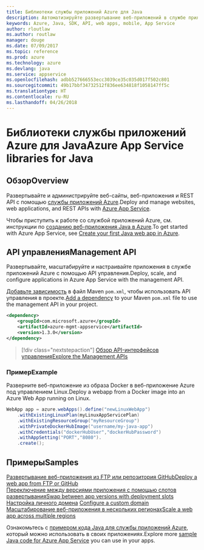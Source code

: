 ```yaml
---
title: Библиотеки службы приложений Azure для Java
description: Автоматизируйте развертывание веб-приложений в службе приложений Azure с помощью API-интерфейсов управления Azure.
keywords: Azure, Java, SDK, API, web apps, mobile, App Service
author: rloutlaw
ms.author: routlaw
manager: douge
ms.date: 07/09/2017
ms.topic: reference
ms.prod: azure
ms.technology: azure
ms.devlang: java
ms.service: appservice
ms.openlocfilehash: adbb527666553ecc3039ce35c035d017f502c801
ms.sourcegitcommit: 49b17bbf34732512f836ee634818f1058147ff5c
ms.translationtype: HT
ms.contentlocale: ru-RU
ms.lasthandoff: 04/26/2018
---
```

# <a name="azure-app-service-libraries-for-java"></a><span data-ttu-id="f28d0-104">Библиотеки службы приложений Azure для Java</span><span class="sxs-lookup"><span data-stu-id="f28d0-104">Azure App Service libraries for Java</span></span>

## <a name="overview"></a><span data-ttu-id="f28d0-105">Обзор</span><span class="sxs-lookup"><span data-stu-id="f28d0-105">Overview</span></span>

<span data-ttu-id="f28d0-106">Развертывайте и администрируйте веб-сайты, веб-приложения и REST API с помощью [службы приложений Azure](/azure/app-service).</span><span class="sxs-lookup"><span data-stu-id="f28d0-106">Deploy and manage websites, web applications, and REST APIs with [Azure App Service](/azure/app-service).</span></span>

<span data-ttu-id="f28d0-107">Чтобы приступить к работе со службой приложений Azure, см. инструкции по [созданию веб-приложения Java в Azure](/azure/app-service-web/app-service-web-get-started-java).</span><span class="sxs-lookup"><span data-stu-id="f28d0-107">To get started with Azure App Service, see [Create your first Java web app in Azure](/azure/app-service-web/app-service-web-get-started-java).</span></span>

## <a name="management-api"></a><span data-ttu-id="f28d0-108">API управления</span><span class="sxs-lookup"><span data-stu-id="f28d0-108">Management API</span></span>

<span data-ttu-id="f28d0-109">Развертывайте, масштабируйте и настраивайте приложения в службе приложений Azure с помощью API управления.</span><span class="sxs-lookup"><span data-stu-id="f28d0-109">Deploy, scale, and configure applications in Azure App Service with the management API.</span></span>

<span data-ttu-id="f28d0-110">[Добавьте зависимость](https://maven.apache.org/guides/getting-started/index.html#How_do_I_use_external_dependencies) в файл Maven `pom.xml`, чтобы использовать API управления в проекте.</span><span class="sxs-lookup"><span data-stu-id="f28d0-110">[Add a dependency](https://maven.apache.org/guides/getting-started/index.html#How_do_I_use_external_dependencies) to your Maven `pom.xml` file to use the management API in your project.</span></span>

```XML
<dependency>
    <groupId>com.microsoft.azure</groupId>
    <artifactId>azure-mgmt-appservice</artifactId>
    <version>1.3.0</version>
</dependency>
```   

> [!div class="nextstepaction"]
> [<span data-ttu-id="f28d0-111">Обзор API-интерфейсов управления</span><span class="sxs-lookup"><span data-stu-id="f28d0-111">Explore the Management APIs</span></span>](/java/api/overview/azure/appservice/management)

### <a name="example"></a><span data-ttu-id="f28d0-112">Пример</span><span class="sxs-lookup"><span data-stu-id="f28d0-112">Example</span></span>

<span data-ttu-id="f28d0-113">Разверните веб-приложение из образа Docker в веб-приложение Azure под управлением Linux.</span><span class="sxs-lookup"><span data-stu-id="f28d0-113">Deploy a webapp from a Docker image into an Azure Web App running on Linux.</span></span>

```java
WebApp app = azure.webApps().define("newLinuxWebApp")
    .withExistingLinuxPlan(myLinuxAppServicePlan)
    .withExistingResourceGroup("myResourceGroup")
    .withPrivateDockerHubImage("username/my-java-app")
    .withCredentials("dockerHubUser","dockerHubPassword")
    .withAppSetting("PORT","8080").
    .create();
```

## <a name="samples"></a><span data-ttu-id="f28d0-114">Примеры</span><span class="sxs-lookup"><span data-stu-id="f28d0-114">Samples</span></span>

<span data-ttu-id="f28d0-115">[Развертывание веб-приложения из FTP или репозитория GitHub][1]</span><span class="sxs-lookup"><span data-stu-id="f28d0-115">[Deploy a web app from FTP or GitHub][1]</span></span>  
<span data-ttu-id="f28d0-116">[Переключение между версиями приложения с помощью слотов развертывания][2]</span><span class="sxs-lookup"><span data-stu-id="f28d0-116">[Swap between app versions with deployment slots][2]</span></span>  
<span data-ttu-id="f28d0-117">[Настройка личного домена][3] </span><span class="sxs-lookup"><span data-stu-id="f28d0-117">[Configure a custom domain][3] </span></span>  
<span data-ttu-id="f28d0-118">[Масштабирование веб-приложения в нескольких регионах][4]</span><span class="sxs-lookup"><span data-stu-id="f28d0-118">[Scale a web app across multiple regions][4]</span></span>   

<span data-ttu-id="f28d0-119">Ознакомьтесь с [примером кода Java для службы приложений Azure](https://azure.microsoft.com/resources/samples/?platform=java&term=appservice), который можно использовать в своих приложениях.</span><span class="sxs-lookup"><span data-stu-id="f28d0-119">Explore more [sample Java code for Azure App Service](https://azure.microsoft.com/resources/samples/?platform=java&term=appservice) you can use in your apps.</span></span>

[1]: ../docs-ref-conceptual/java-sdk-configure-webapp-sources.md
[2]: https://azure.microsoft.com/resources/samples/app-service-java-manage-staging-and-production-slots-for-web-apps/
[3]: https://azure.microsoft.com/resources/samples/app-service-java-manage-web-apps-with-custom-domains/
[4]: https://azure.microsoft.com/resources/samples/app-service-java-scale-web-apps-on-linux/
